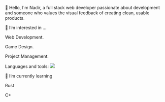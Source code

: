 
<p>👋 Hello, I'm Nadir, a full stack web developer passionate about development and someone who values the visual feedback of creating clean, usable products. </p>
<p>👀 I’m interested in ... </p>
<p> Web Development.</p>
<p>Game Design.</p>
  <p>Project Management.</p>
<p> Languages and tools:     
  <a href="https://skillicons.dev">
    <img src="https://skillicons.dev/icons?i=git,html,js,css,python,php,cs,mongodb,sql" />
  </a>
</p>
<p>🌱 I’m currently learning</p>
<p>Rust</p>
<p>C+</p>

